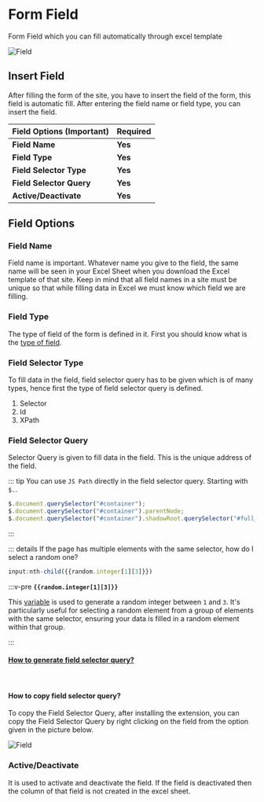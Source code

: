 # Form Field

Form Field which you can fill automatically through excel template

<img src="/image/field-01.png" alt="Field">

## Insert Field

After filling the form of the site, you have to insert the field of the form, this field is automatic fill. After entering the field name or field type, you can insert the field.

| Field Options (Important) | Required |
| ------------------------- | -------- |
| **Field Name**            | **Yes**  |
| **Field Type**            | **Yes**  |
| **Field Selector Type**   | **Yes**  |
| **Field Selector Query**  | **Yes**  |
| **Active/Deactivate**     | **Yes**  |

## Field Options

### Field Name

Field name is important. Whatever name you give to the field, the same name will be seen in your Excel Sheet when you download the Excel template of that site. Keep in mind that all field names in a site must be unique so that while filling data in Excel we must know which field we are filling.

### Field Type

The type of field of the form is defined in it. First you should know what is the [type of field](/documentation/form-fields/field-types).

### Field Selector Type

To fill data in the field, field selector query has to be given which is of many types, hence first the type of field selector query is defined.

1. Selector
2. Id
3. XPath

### Field Selector Query

Selector Query is given to fill data in the field. This is the unique address of the field.

::: tip
You can use `JS Path` directly in the field selector query. Starting with `$.`.

```js
$.document.querySelector("#container");
$.document.querySelector("#container").parentNode;
$.document.querySelector("#container").shadowRoot.querySelector("#full_name");
```

:::

::: details If the page has multiple elements with the same selector, how do I select a random one?

```js
input:nth-child({{random.integer[1][3]}})
```

:::v-pre
**`{{random.integer[1][3]}}`**

This [variable](/documentation/variable) is used to generate a random integer between `1` and `3`. 
It's particularly useful for selecting a random element from a group of elements with the same selector, 
ensuring your data is filled in a random element within that group.

:::

#### [How to generate field selector query?](/documentation/locate-element)

<br>

#### How to copy field selector query?

To copy the Field Selector Query, after installing the extension, you can copy the Field Selector Query by right clicking on the field from the option given in the picture below.

<img src="/image/field-settings-10.png" alt="Field">

### Active/Deactivate

It is used to activate and deactivate the field. If the field is deactivated then the column of that field is not created in the excel sheet.
